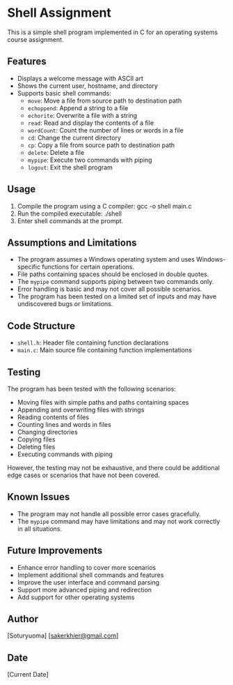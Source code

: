 # Shell Assignment

This is a simple shell program implemented in C for an operating systems course assignment.

## Features

- Displays a welcome message with ASCII art
- Shows the current user, hostname, and directory
- Supports basic shell commands:
  - `move`: Move a file from source path to destination path
  - `echoppend`: Append a string to a file
  - `echorite`: Overwrite a file with a string
  - `read`: Read and display the contents of a file
  - `wordCount`: Count the number of lines or words in a file
  - `cd`: Change the current directory
  - `cp`: Copy a file from source path to destination path
  - `delete`: Delete a file
  - `mypipe`: Execute two commands with piping
  - `logout`: Exit the shell program

## Usage

1. Compile the program using a C compiler: gcc -o shell main.c
2. Run the compiled executable: ./shell
3. Enter shell commands at the prompt.

## Assumptions and Limitations

- The program assumes a Windows operating system and uses Windows-specific functions for certain operations.
- File paths containing spaces should be enclosed in double quotes.
- The `mypipe` command supports piping between two commands only.
- Error handling is basic and may not cover all possible scenarios.
- The program has been tested on a limited set of inputs and may have undiscovered bugs or limitations.

## Code Structure

- `shell.h`: Header file containing function declarations
- `main.c`: Main source file containing function implementations

## Testing

The program has been tested with the following scenarios:

- Moving files with simple paths and paths containing spaces
- Appending and overwriting files with strings
- Reading contents of files
- Counting lines and words in files
- Changing directories
- Copying files
- Deleting files
- Executing commands with piping

However, the testing may not be exhaustive, and there could be additional edge cases or scenarios that have not been covered.

## Known Issues

- The program may not handle all possible error cases gracefully.
- The `mypipe` command may have limitations and may not work correctly in all situations.

## Future Improvements

- Enhance error handling to cover more scenarios
- Implement additional shell commands and features
- Improve the user interface and command parsing
- Support more advanced piping and redirection
- Add support for other operating systems

## Author

[Soturyuoma]
[sakerkhier@gmail.com]

## Date

[Current Date]



